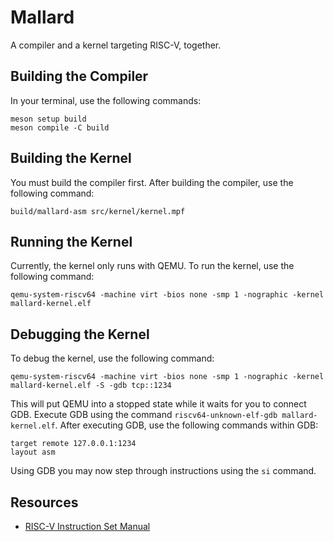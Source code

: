 # Mallard

A compiler and a kernel targeting RISC-V, together.

## Building the Compiler

In your terminal, use the following commands:

    meson setup build
    meson compile -C build

## Building the Kernel

You must build the compiler first. After building the compiler, use the
following command:

    build/mallard-asm src/kernel/kernel.mpf

## Running the Kernel

Currently, the kernel only runs with QEMU. To run the kernel, use the following
command:

    qemu-system-riscv64 -machine virt -bios none -smp 1 -nographic -kernel mallard-kernel.elf

## Debugging the Kernel

To debug the kernel, use the following command:

    qemu-system-riscv64 -machine virt -bios none -smp 1 -nographic -kernel mallard-kernel.elf -S -gdb tcp::1234

This will put QEMU into a stopped state while it waits for you to connect GDB.
Execute GDB using the command `riscv64-unknown-elf-gdb mallard-kernel.elf`.
After executing GDB, use the following commands within GDB:

    target remote 127.0.0.1:1234
    layout asm

Using GDB you may now step through instructions using the `si` command.

## Resources

- [RISC-V Instruction Set Manual](https://github.com/riscv/riscv-isa-manual)
